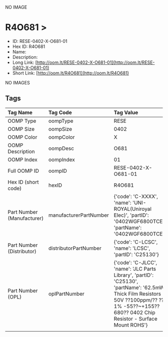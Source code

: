 


  
NO IMAGE  
# R4O681 > 

- ID: RESE-0402-X-O681-01
- Hex ID: R4O681
- Name: 
- Description: 
- Long Link: [http://oom.lt/RESE-0402-X-O681-01](http://oom.lt/RESE-0402-X-O681-01)
- Short Link: [http://oom.lt/R4O681](http://oom.lt/R4O681)
  
NO IMAGES  
## Tags
  

|Tag Name|Tag Code|Tag Value|
| :--- | :--- | :--- |
|OOMP Type|oompType|RESE|
|OOMP Size|oompSize|0402|
|OOMP Color|oompColor|X|
|OOMP Description|oompDesc|O681|
|OOMP Index|oompIndex|01|
|Full OOMP ID|oompID|RESE-0402-X-O681-01|
|Hex ID (short code)|hexID|R4O681|
|Part Number (Manufacturer)|manufacturerPartNumber|{'code': 'C-XXXX', 'name': 'UNI-ROYAL(Uniroyal Elec)', 'partID': '0402WGF6800TCE', 'partName': '0402WGF6800TCE'}|
|Part Number (Distributor)|distributorPartNumber|{'code': 'C-LCSC', 'name': 'LCSC', 'partID': 'C25130'}|
|Part Number (OPL)|oplPartNumber|{'code': 'C-JLCC', 'name': 'JLC Parts Library', 'partID': 'C25130', 'partName': '62.5mW Thick Film Resistors 50V ??100ppm/?? ??1% -55??~+155?? 680?? 0402  Chip Resistor - Surface Mount ROHS'}|
||||
